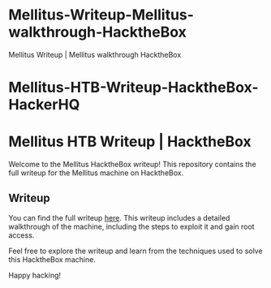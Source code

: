# Mellitus-Writeup-Mellitus-walkthrough-HacktheBox
Mellitus Writeup | Mellitus walkthrough HacktheBox
# Mellitus-HTB-Writeup-HacktheBox-HackerHQ

# Mellitus HTB Writeup | HacktheBox

Welcome to the Mellitus HacktheBox writeup! This repository contains the full writeup for the Mellitus machine on HacktheBox.

## Writeup

You can find the full writeup [here](https://hackerhq.tech/mellitus-writeup/). This writeup includes a detailed walkthrough of the machine, including the steps to exploit it and gain root access.

Feel free to explore the writeup and learn from the techniques used to solve this HacktheBox machine.

Happy hacking!
